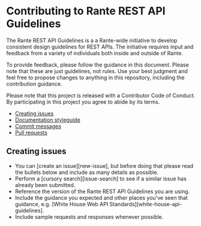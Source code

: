 # Contributing to Rante REST API Guidelines
The Rante REST API Guidelines is a  a Rante-wide initiative to develop consistent design guidelines for REST APIs. The initiative requires input and feedback from a variety of individuals both inside and outside of Rante.

To provide feedback, please follow the guidance in this document. Please note that these are just guidelines, not rules. Use your best judgment and feel free to propose changes to anything in this repository, including the contribution guidance.

Please note that this project is released with a Contributor Code of Conduct. By participating in this project you agree to abide by its terms.

- [Creating issues](#creating-issues)
- [Documentation styleguide](#documentation-styleguide)
- [Commit messages](#commit-messages)
- [Pull requests](#pull-requests)

## Creating issues
- You can [create an issue][new-issue], but before doing that please read the bullets below and include as many details as possible.
- Perform a [cursory search][issue-search] to see if a similar issue has already been submitted.
- Reference the version of the Rante REST API Guidelines you are using.
- Include the guidance you expected and other places you've seen that guidance, e.g. [White House Web API Standards][white-house-api-guidelines].
- Include sample requests and responses whenever possible.

